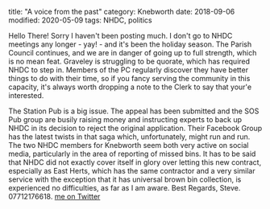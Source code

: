 title: "A voice from the past"
category: Knebworth
date: 2018-09-06
modified: 2020-05-09
tags: NHDC, politics

Hello There!
Sorry I haven't been posting much. I don't go to NHDC meetings any longer - yay! - and it's been the holiday season.
The Parish Council continues, and we are in danger of going up to full strength, which is no mean feat.
Graveley is struggling to  be quorate, which has required NHDC to step in.
Members of the PC regularly discover they have better things to do with their time, so if you fancy serving the community in this capacity, it's always worth dropping a note to the Clerk to say that your'e interested.

The Station Pub is a big issue. The appeal has been submitted and the SOS Pub group are busily raising money and instructing experts to back up NHDC in its decision to reject the original application. Their Facebook Group has the latest twists in that saga which, unfortunately, might run and run.
The two NHDC members for Knebworth seem both very active on social media, particularly in the area of reporting of missed bins. It has to be said that NHDC did not exactly cover itself in glory over letting this new contract, especially as East Herts, which has the same contractor and a very similar service with the exception that it has universal brown bin collection, is experienced no difficulties, as far as I am aware.
Best Regards,
Steve.
07712176618.
[me on Twitter](https://www.twitter.com/SteveKnebworth)
